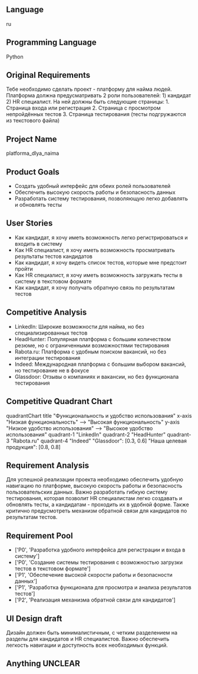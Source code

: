 ## Language

ru

## Programming Language

Python

## Original Requirements

Тебе необходимо сделать проект - платформу для найма людей. Платформа должна предусматривать 2 роли пользователей: 1) кандидат 2) HR специалист. На ней должны быть следующие страницы: 1. Страница входа или регистрация 2. Страница с просмотром непройдённых тестов 3. Страница тестирования (тесты подгружаются из текстового файла)

## Project Name

platforma_dlya_naima

## Product Goals

- Создать удобный интерфейс для обеих ролей пользователей
- Обеспечить высокую скорость работы и безопасность данных
- Разработать систему тестирования, позволяющую легко добавлять и обновлять тесты

## User Stories

- Как кандидат, я хочу иметь возможность легко регистрироваться и входить в систему
- Как HR специалист, я хочу иметь возможность просматривать результаты тестов кандидатов
- Как кандидат, я хочу видеть список тестов, которые мне предстоит пройти
- Как HR специалист, я хочу иметь возможность загружать тесты в систему в текстовом формате
- Как кандидат, я хочу получать обратную связь по результатам тестов

## Competitive Analysis

- LinkedIn: Широкие возможности для найма, но без специализированных тестов
- HeadHunter: Популярная платформа с большим количеством резюме, но с ограниченными возможностями тестирования
- Rabota.ru: Платформа с удобным поиском вакансий, но без интеграции тестирования
- Indeed: Международная платформа с большим выбором вакансий, но тестирование не в фокусе
- Glassdoor: Отзывы о компаниях и вакансии, но без функционала тестирования

## Competitive Quadrant Chart

quadrantChart
    title "Функциональность и удобство использования"
    x-axis "Низкая функциональность" --> "Высокая функциональность"
    y-axis "Низкое удобство использования" --> "Высокое удобство использования"
    quadrant-1 "LinkedIn"
    quadrant-2 "HeadHunter"
    quadrant-3 "Rabota.ru"
    quadrant-4 "Indeed"
    "Glassdoor": [0.3, 0.6]
    "Наша целевая продукция": [0.8, 0.8]

## Requirement Analysis

Для успешной реализации проекта необходимо обеспечить удобную навигацию по платформе, высокую скорость работы и безопасность пользовательских данных. Важно разработать гибкую систему тестирования, которая позволит HR специалистам легко создавать и обновлять тесты, а кандидатам - проходить их в удобной форме. Также критично предусмотреть механизм обратной связи для кандидатов по результатам тестов.

## Requirement Pool

- ['P0', 'Разработка удобного интерфейса для регистрации и входа в систему']
- ['P0', 'Создание системы тестирования с возможностью загрузки тестов в текстовом формате']
- ['P1', 'Обеспечение высокой скорости работы и безопасности данных']
- ['P1', 'Разработка функционала для просмотра и анализа результатов тестов']
- ['P2', 'Реализация механизма обратной связи для кандидатов']

## UI Design draft

Дизайн должен быть минималистичным, с четким разделением на разделы для кандидатов и HR специалистов. Важно обеспечить легкость навигации и доступность всех необходимых функций.

## Anything UNCLEAR



